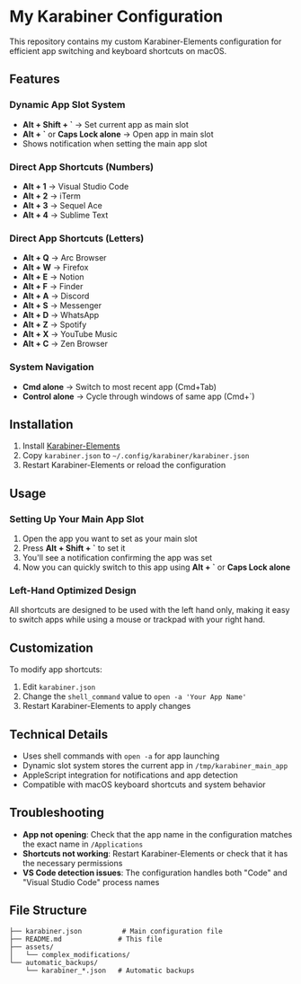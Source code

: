 # My Karabiner Configuration

This repository contains my custom Karabiner-Elements configuration for efficient app switching and keyboard shortcuts on macOS.

## Features

### Dynamic App Slot System
- **Alt + Shift + `** → Set current app as main slot
- **Alt + `** or **Caps Lock alone** → Open app in main slot
- Shows notification when setting the main app slot

### Direct App Shortcuts (Numbers)
- **Alt + 1** → Visual Studio Code
- **Alt + 2** → iTerm
- **Alt + 3** → Sequel Ace
- **Alt + 4** → Sublime Text

### Direct App Shortcuts (Letters)
- **Alt + Q** → Arc Browser
- **Alt + W** → Firefox
- **Alt + E** → Notion
- **Alt + F** → Finder
- **Alt + A** → Discord
- **Alt + S** → Messenger
- **Alt + D** → WhatsApp
- **Alt + Z** → Spotify
- **Alt + X** → YouTube Music
- **Alt + C** → Zen Browser

### System Navigation
- **Cmd alone** → Switch to most recent app (Cmd+Tab)
- **Control alone** → Cycle through windows of same app (Cmd+`)

## Installation

1. Install [Karabiner-Elements](https://karabiner-elements.pqrs.org/)
2. Copy `karabiner.json` to `~/.config/karabiner/karabiner.json`
3. Restart Karabiner-Elements or reload the configuration

## Usage

### Setting Up Your Main App Slot
1. Open the app you want to set as your main slot
2. Press **Alt + Shift + `** to set it
3. You'll see a notification confirming the app was set
4. Now you can quickly switch to this app using **Alt + `** or **Caps Lock alone**

### Left-Hand Optimized Design
All shortcuts are designed to be used with the left hand only, making it easy to switch apps while using a mouse or trackpad with your right hand.

## Customization

To modify app shortcuts:
1. Edit `karabiner.json`
2. Change the `shell_command` value to `open -a 'Your App Name'`
3. Restart Karabiner-Elements to apply changes

## Technical Details

- Uses shell commands with `open -a` for app launching
- Dynamic slot system stores the current app in `/tmp/karabiner_main_app`
- AppleScript integration for notifications and app detection
- Compatible with macOS keyboard shortcuts and system behavior

## Troubleshooting

- **App not opening**: Check that the app name in the configuration matches the exact name in `/Applications`
- **Shortcuts not working**: Restart Karabiner-Elements or check that it has the necessary permissions
- **VS Code detection issues**: The configuration handles both "Code" and "Visual Studio Code" process names

## File Structure

```
├── karabiner.json          # Main configuration file
├── README.md              # This file
├── assets/
│   └── complex_modifications/
└── automatic_backups/
    └── karabiner_*.json   # Automatic backups
```
